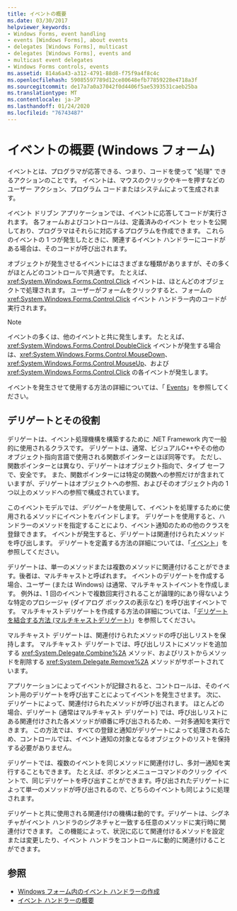 ```yaml
---
title: イベントの概要
ms.date: 03/30/2017
helpviewer_keywords:
- Windows Forms, event handling
- events [Windows Forms], about events
- delegates [Windows Forms], multicast
- delegates [Windows Forms], events and
- multicast event delegates
- Windows Forms controls, events
ms.assetid: 814a6a43-a312-4791-88d8-f75f9a4f8c4c
ms.openlocfilehash: 59085597789d12ce80648efb77859228e4718a3f
ms.sourcegitcommit: de17a7a0a37042f0d4406f5ae5393531caeb25ba
ms.translationtype: MT
ms.contentlocale: ja-JP
ms.lasthandoff: 01/24/2020
ms.locfileid: "76743487"
---
```

# <a name="events-overview-windows-forms"></a>イベントの概要 (Windows フォーム)
イベントとは、プログラマが応答できる、つまり、コードを使って "処理" できるアクションのことです。 イベントは、マウスのクリックやキーを押すなどのユーザー アクション、プログラム コードまたはシステムによって生成されます。

 イベント ドリブン アプリケーションでは、イベントに応答してコードが実行されます。 各フォームおよびコントロールは、定義済みのイベント セットを公開しており、プログラマはそれらに対応するプログラムを作成できます。 これらのイベントの 1 つが発生したときに、関連するイベント ハンドラーにコードがある場合は、そのコードが呼び出されます。

 オブジェクトが発生させるイベントにはさまざまな種類がありますが、その多くがほとんどのコントロールで共通です。 たとえば、<xref:System.Windows.Forms.Control.Click> イベントは、ほとんどのオブジェクトで処理されます。 ユーザーがフォームをクリックすると、フォームの <xref:System.Windows.Forms.Control.Click> イベント ハンドラー内のコードが実行されます。

> [!NOTE]
> イベントの多くは、他のイベントと共に発生します。 たとえば、<xref:System.Windows.Forms.Control.DoubleClick> イベントが発生する場合は、<xref:System.Windows.Forms.Control.MouseDown>、<xref:System.Windows.Forms.Control.MouseUp>、および <xref:System.Windows.Forms.Control.Click> の各イベントが発生します。

 イベントを発生させて使用する方法の詳細については、「 [Events](../../standard/events/index.md)」を参照してください。

## <a name="delegates-and-their-role"></a>デリゲートとその役割
 デリゲートは、イベント処理機構を構築するために .NET Framework 内で一般的に使用されるクラスです。 デリゲートは、通常、ビジュアルC++やその他のオブジェクト指向言語で使用される関数ポインターとほぼ同等です。 ただし、関数ポインターとは異なり、デリゲートはオブジェクト指向で、タイプ セーフで、安全です。 また、関数ポインターには特定の関数への参照だけが含まれていますが、デリゲートはオブジェクトへの参照、およびそのオブジェクト内の 1 つ以上のメソッドへの参照で構成されています。

 このイベントモデルでは、*デリゲート*を使用して、イベントを処理するために使用されるメソッドにイベントをバインドします。 デリゲートを使用すると、ハンドラーのメソッドを指定することにより、イベント通知のための他のクラスを登録できます。 イベントが発生すると、デリゲートは関連付けられたメソッドを呼び出します。 デリゲートを定義する方法の詳細については、「[イベント](../../standard/events/index.md)」を参照してください。

デリゲートは、単一のメソッドまたは複数のメソッドに関連付けることができます。後者は、マルチキャストと呼ばれます。 イベントのデリゲートを作成する場合、ユーザー (または Windows) は通常、マルチキャストイベントを作成します。 例外は、1 回のイベントで複数回実行されることが論理的にあり得ないような特定のプロシージャ (ダイアログ ボックスの表示など) を呼び出すイベントです。 マルチキャストデリゲートを作成する方法の詳細については、「[デリゲートを結合する方法 (マルチキャストデリゲート)](../../csharp/programming-guide/delegates/how-to-combine-delegates-multicast-delegates.md)」を参照してください。

 マルチキャスト デリゲートは、関連付けられたメソッドの呼び出しリストを保持します。 マルチキャスト デリゲートでは、呼び出しリストにメソッドを追加する <xref:System.Delegate.Combine%2A> メソッド、およびリストからメソッドを削除する <xref:System.Delegate.Remove%2A> メソッドがサポートされています。

 アプリケーションによってイベントが記録されると、コントロールは、そのイベント用のデリゲートを呼び出すことによってイベントを発生させます。 次に、デリゲートによって、関連付けられたメソッドが呼び出されます。 ほとんどの場合、デリゲート (通常はマルチキャスト デリゲート) では、呼び出しリストにある関連付けされた各メソッドが順番に呼び出されるため、一対多通知を実行できます。 この方法では、すべての登録と通知がデリゲートによって処理されるため、コントロールでは、イベント通知の対象となるオブジェクトのリストを保持する必要がありません。

 デリゲートでは、複数のイベントを同じメソッドに関連付けし、多対一通知を実行することもできます。 たとえば、ボタンとメニューコマンドのクリック イベントで、同じデリゲートを呼び出すことができます。呼び出されたデリゲートによって単一のメソッドが呼び出されるので、どちらのイベントも同じように処理されます。

 デリゲートと共に使用される関連付けの機構は動的です。デリゲートは、シグネチャがイベント ハンドラのシグネチャと一致する任意のメソッドに実行時に関連付けできます。 この機能によって、状況に応じて関連付けるメソッドを設定または変更したり、イベント ハンドラをコントロールに動的に関連付けることができます。

## <a name="see-also"></a>参照

- [Windows フォーム内のイベント ハンドラーの作成](creating-event-handlers-in-windows-forms.md)
- [イベント ハンドラーの概要](event-handlers-overview-windows-forms.md)
